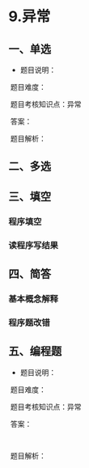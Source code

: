 # 9.异常

## 一、单选

- 题目说明：​

​       题目难度：

​       题目考核知识点：异常

​       答案：

​       题目解析：





## 二、多选



## 三、填空

### 程序填空





### 读程序写结果







## 四、简答

### 基本概念解释





### 程序题改错







## 五、编程题

- 题目说明：​ 

​       题目难度：

​       题目考核知识点：异常

​       答案：

```java
  
```

​    题目解析：